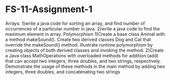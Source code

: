 # FS-11-Assignment-1

Arrays:
1)write a java code for sorting an array, and find number of occurrences of a particular number in java.
2)write a java code to find the maximum element in array.
Polymorphism
1)Create a base class Animal with a method makeSound(). Create two derived classes Dog and Cat that 
override the makeSound() method. Illustrate runtime polymorphism by creating objects of both derived 
classes and invoking the method.
2)Create a Java class MathOperations with overloaded methods for addition (add) that can accept two 
integers, three doubles, and two strings, respectively. Demonstrate the usage of these methods in the 
main method by adding two integers, three doubles, and concatenating two strings

